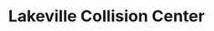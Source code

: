 ---
title: "Lakeville Collision Center"
url: /lakeville/lakeville-collision-center/
shop: car repair
---
